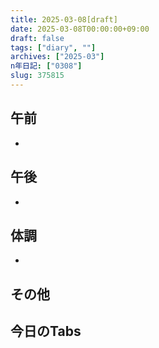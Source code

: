 ```yaml
---
title: 2025-03-08[draft]
date: 2025-03-08T00:00:00+09:00
draft: false
tags: ["diary", ""]
archives: ["2025-03"]
n年日記: ["0308"]
slug: 375815
---
```

## 午前
- 
## 午後
- 
## 体調
- 
## その他
## 今日のTabs